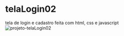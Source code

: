 # telaLogin02
 tela de login e cadastro feita com html, css e javascript
![projeto-telaLogin02](https://user-images.githubusercontent.com/95238029/160716802-c0944acb-1be6-4f82-aea7-005c2b3d0fbf.jpg)
